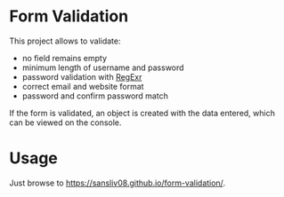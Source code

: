 # Form Validation
This project allows to validate:
- no field remains empty
- minimum length of username and password
- password validation with [RegExr](https://regexr.com/3bfsi)
- correct email and website format 
- password and confirm password match

If the form is validated, an object is created with the data entered, which can be viewed on the console. 

# Usage
Just browse to https://sansliv08.github.io/form-validation/.
